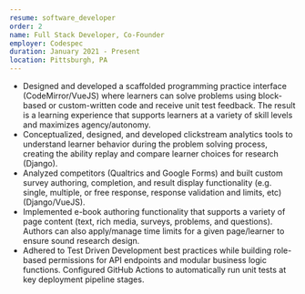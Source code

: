 ```yaml
---
resume: software_developer
order: 2
name: Full Stack Developer, Co-Founder
employer: Codespec
duration: January 2021 - Present
location: Pittsburgh, PA
---
```


- Designed and developed a scaffolded programming practice interface (CodeMirror/VueJS) where learners can solve problems using block-based or custom-written code and receive unit test feedback. The result is a learning experience that supports learners at a variety of skill levels and maximizes agency/autonomy.
- Conceptualized, designed, and developed clickstream analytics tools to understand learner behavior during the problem solving process, creating the ability replay and compare learner choices for research (Django).
- Analyzed competitors (Qualtrics and Google Forms) and built custom survey authoring, completion, and result display functionality (e.g. single, multiple, or free response, response validation and limits, etc) (Django/VueJS).
- Implemented e-book authoring functionality that supports a variety of page content (text, rich media, surveys, problems, and questions). Authors can also apply/manage time limits for a given page/learner to ensure sound research design.
- Adhered to Test Driven Development best practices while building role-based permissions for API endpoints and modular business logic functions. Configured GitHub Actions to automatically run unit tests at key deployment pipeline stages.

